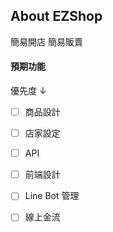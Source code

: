 ## About EZShop
簡易開店 簡易販賣 

#### 預期功能
優先度 ↓
- [ ] 商品設計
- [ ] 店家設定
- [ ] API
- [ ] 前端設計
- [ ] Line Bot 管理
- [ ] 線上金流



